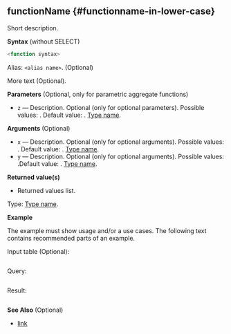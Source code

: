 ## functionName {#functionname-in-lower-case}

Short description.

**Syntax** (without SELECT)

``` sql
<function syntax>
```

Alias: `<alias name>`. (Optional)

More text (Optional).

**Parameters** (Optional, only for parametric aggregate functions)

-   `z` — Description. Optional (only for optional parameters). Possible values: <values list>. Default value: <value>. [Type name](relative/path/to/type/dscr.md#type).

**Arguments** (Optional)

-   `x` — Description. Optional (only for optional arguments). Possible values: <values list>. Default value: <value>. [Type name](relative/path/to/type/dscr.md#type). 
-   `y` — Description. Optional (only for optional arguments). Possible values: <values list>.Default value: <value>. [Type name](relative/path/to/type/dscr.md#type). 

**Returned value(s)**

-   Returned values list. 

Type: [Type name](relative/path/to/type/dscr.md#type).

**Example**

The example must show usage and/or a use cases. The following text contains recommended parts of an example.

Input table (Optional):

``` text
```

Query:

``` sql
```

Result:

``` text
```

**See Also** (Optional)

-   [link](#)
